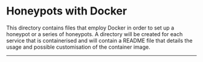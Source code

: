 # Honeypots with Docker

This directory contains files that employ Docker in order to set up a honeypot or a series of honeypots.
A directory will be created for each service that is containerised and will contain a README file that
details the usage and possible customisation of the container image.

---


